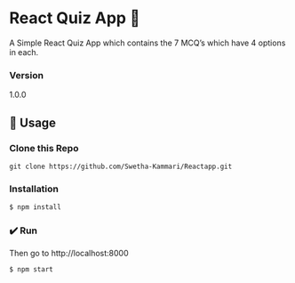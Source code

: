 #  React Quiz App 💎

A Simple React Quiz App which contains the 7 MCQ’s which have 4 options in each.

<!-- ## See it Live [HERE](https://react-quiz-jatin8898.netlify.com/)  -->

### Version
1.0.0

## 📝 Usage

### Clone this Repo
```
git clone https://github.com/Swetha-Kammari/Reactapp.git
```
### Installation

```sh
$ npm install
```

### ✔️ Run

Then go to http://localhost:8000

```sh
$ npm start
```

